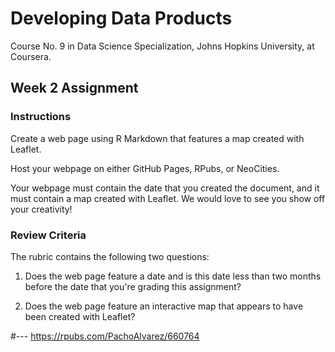 # Developing Data Products
Course No. 9 in Data Science Specialization, Johns Hopkins University, at Coursera.

## Week 2 Assignment

### Instructions
 
Create a web page using R Markdown that features a map created with Leaflet.

Host your webpage on either GitHub Pages, RPubs, or NeoCities.

Your webpage must contain the date that you created the document, and it must contain a map created with Leaflet. We would love to see you show off your creativity!

### Review Criteria

The rubric contains the following two questions:

1. Does the web page feature a date and is this date less than two months before the date that you're grading this assignment?

2. Does the web page feature an interactive map that appears to have been created with Leaflet?

#---
https://rpubs.com/PachoAlvarez/660764